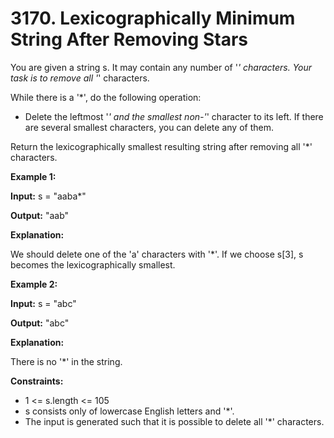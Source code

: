 # 3170. Lexicographically Minimum String After Removing Stars

You are given a string s. It may contain any number of '*' characters. Your task is to remove all '*' characters.

While there is a '*', do the following operation: <br>

* Delete the leftmost '*' and the smallest non-'*' character to its left. If there are several smallest characters, you can delete any of them.

Return the lexicographically smallest resulting string after removing all '*' characters.

**Example 1:**

**Input:** s = "aaba*" <br>

**Output:** "aab"<br>

**Explanation:**

We should delete one of the 'a' characters with '*'. If we choose s[3], s becomes the lexicographically smallest.

**Example 2:**

**Input:** s = "abc"<br>

**Output:** "abc"<br>

**Explanation:**

There is no '*' in the string.

**Constraints:**

* 1 <= s.length <= 105
* s consists only of lowercase English letters and '*'.
* The input is generated such that it is possible to delete all '*' characters.
